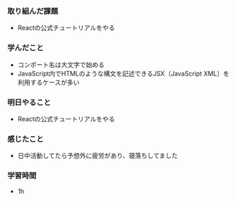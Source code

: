### 取り組んだ課題
 - Reactの公式チュートリアルをやる

### 学んだこと
- コンポート名は大文字で始める
- JavaScript内でHTMLのような構文を記述できるJSX（JavaScript XML）を利用するケースが多い

### 明日やること
- Reactの公式チュートリアルをやる

### 感じたこと
- 日中活動してたら予想外に疲労があり、寝落ちしてました

### 学習時間
- 1h